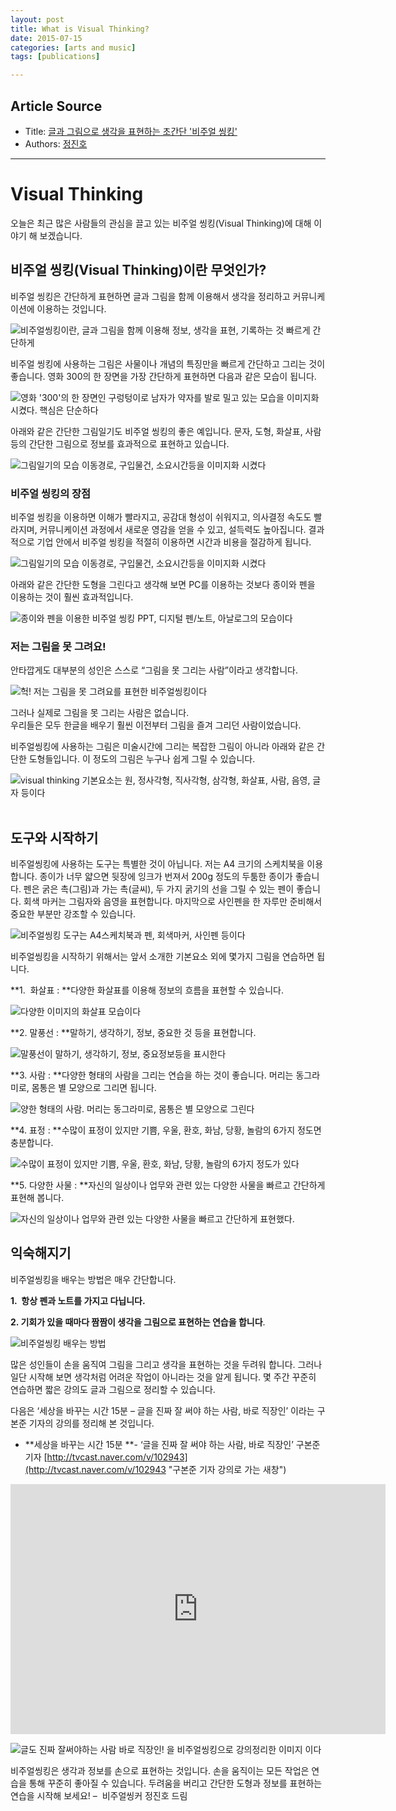 ```yaml
---
layout: post
title: What is Visual Thinking?
date: 2015-07-15
categories: [arts and music]
tags: [publications]

---
```


## Article Source
* Title: [글과 그림으로 생각을 표현하는 초간단 '비주얼 씽킹'](http://social.lge.co.kr/view/opinions/visual_thinking/)
* Authors: [정진호](/metapresso/mypage/21?PHPSESSID=0038ff7a1ceda990413905d985fcacb1 "정진호님의 페이지로 이동합니다")


---

# Visual Thinking

오늘은 최근 많은 사람들의 관심을 끌고 있는 비주얼 씽킹(Visual
Thinking)에 대해 이야기 해 보겠습니다.

## 비주얼 씽킹(Visual Thinking)이란 무엇인가?

비주얼 씽킹은 간단하게 표현하면 글과 그림을 함께 이용해서 생각을
정리하고 커뮤니케이션에 이용하는 것입니다.

![비주얼씽킹이란, 글과 그림을 함께 이용해 정보, 생각을 표현, 기록하는 것
빠르게
간단하게](http://social.lge.co.kr/wp-content/uploads/2013/12/비주얼씽킹-1.jpg "비주얼씽킹이란, 글과 그림을 함께 이용해 정보, 생각을 표현, 기록하는 것 빠르게 간단하게")

비주얼 씽킹에 사용하는 그림은 사물이나 개념의 특징만을 빠르게 간단하고
그리는 것이 좋습니다. 영화 300의 한 장면을 가장 간단하게 표현하면 다음과
같은 모습이 됩니다.

![영화 '300'의 한 장면인 구렁텅이로 남자가 약자를 발로 밀고 있는 모습을
이미지화 시켰다. 핵심은
단순하다](http://social.lge.co.kr/wp-content/uploads/2013/12/31.jpg "영화 '300'의 한 장면인 구렁텅이로 남자가 약자를 발로 밀고 있는 모습을 이미지화 시켰다. 핵심은 단순하다")

아래와 같은 간단한 그림일기도 비주얼 씽킹의 좋은 예입니다. 문자, 도형,
화살표, 사람 등의 간단한 그림으로 정보를 효과적으로 표현하고 있습니다.

![그림일기의 모습 이동경로, 구입물건, 소요시간등을 이미지화
시켰다](http://social.lge.co.kr/wp-content/uploads/2013/12/41.jpg "그림일기의 모습 이동경로, 구입물건, 소요시간등을 이미지화 시켰다")

### 비주얼 씽킹의 장점

비주얼 씽킹을 이용하면 이해가 빨라지고, 공감대 형성이 쉬워지고, 의사결정
속도도 빨라지며, 커뮤니케이션 과정에서 새로운 영감을 얻을 수 있고,
설득력도 높아집니다. 결과적으로 기업 안에서 비주얼 씽킹을 적절히
이용하면 시간과 비용을 절감하게 됩니다.

![그림일기의 모습 이동경로, 구입물건, 소요시간등을 이미지화
시켰다](http://social.lge.co.kr/wp-content/uploads/2013/12/61.jpg "Visual Thinking의 장점 아하! 공감대형성, 의사결정속도 아이디어 등을 손쉽게 이해할 수잇다")

아래와 같은 간단한 도형을 그린다고 생각해 보면 PC를 이용하는 것보다
종이와 펜을 이용하는 것이 훨씬 효과적입니다.

![종이와 펜을 이용한 비주얼 씽킹 PPT, 디지털 펜/노트, 아날로그의
모습이다](http://social.lge.co.kr/wp-content/uploads/2013/12/51.jpg "종이와 펜을 이용한 비주얼 씽킹 PPT, 디지털 펜/노트, 아날로그의 모습이다")

### 저는 그림을 못 그려요!

안타깝게도 대부분의 성인은 스스로 “그림을 못 그리는 사람”이라고
생각합니다.

![헉! 저는 그림을 못 그려요를 표현한
비주얼씽킹이다](http://social.lge.co.kr/wp-content/uploads/2013/12/71.jpg "헉! 저는 그림을 못 그려요를 표현한 비주얼씽킹이다")

그러나 실제로 그림을 못 그리는 사람은 없습니다.\
 우리들은 모두 한글을 배우기 훨씬 이전부터 그림을 즐겨 그리던
사람이었습니다.

비주얼씽킹에 사용하는 그림은 미술시간에 그리는 복잡한 그림이 아니라
아래와 같은 간단한 도형들입니다. 이 정도의 그림은 누구나 쉽게 그릴 수
있습니다.

![visual thinking 기본요소는 원, 정사각형, 직사각형, 삼각형, 화살표,
사람, 음영, 글자
등이다](http://social.lge.co.kr/wp-content/uploads/2013/12/81.jpg "visual thinking 기본요소는 원, 정사각형, 직사각형, 삼각형, 화살표, 사람, 음영, 글자 등이다") 

## 도구와 시작하기

비주얼씽킹에 사용하는 도구는 특별한 것이 아닙니다. 저는 A4 크기의
스케치북을 이용합니다. 종이가 너무 얇으면 뒷장에 잉크가 번져서 200g
정도의 두툼한 종이가 좋습니다. 펜은 굵은 촉(그림)과 가는 촉(글씨), 두
가지 굵기의 선을 그릴 수 있는 펜이 좋습니다. 회색 마커는 그림자와 음영을
표현합니다. 마지막으로 사인펜을 한 자루만 준비해서 중요한 부분만 강조할
수 있습니다.

![비주얼씽킹 도구는 A4스케치북과 펜, 회색마커, 사인펜
등이다](http://social.lge.co.kr/wp-content/uploads/2013/12/91.jpg "비주얼씽킹 도구는 A4스케치북과 펜, 회색마커, 사인펜 등이다")

비주얼씽킹을 시작하기 위해서는 앞서 소개한 기본요소 외에 몇가지 그림을
연습하면 됩니다.

**1.  화살표 : **다양한 화살표를 이용해 정보의 흐름을 표현할 수
있습니다.

![다양한 이미지의 화살표
모습이다](http://social.lge.co.kr/wp-content/uploads/2013/12/101.jpg "다양한 이미지의 화살표 모습이다")

**2. 말풍선 : **말하기, 생각하기, 정보, 중요한 것 등을 표현합니다.

![말풍선이 말하기, 생각하기, 정보, 중요정보등을
표시한다](http://social.lge.co.kr/wp-content/uploads/2013/12/111.jpg "말풍선이 말하기, 생각하기, 정보, 중요정보등을 표시한다")

**3. 사람 : **다양한 형태의 사람을 그리는 연습을 하는 것이
좋습니다. 머리는 동그라미로, 몸통은 별 모양으로 그리면 됩니다.

![양한 형태의 사람. 머리는 동그라미로, 몸통은 별 모양으로
그린다](http://social.lge.co.kr/wp-content/uploads/2013/12/121.jpg "양한 형태의 사람. 머리는 동그라미로, 몸통은 별 모양으로 그린다")

**4. 표정 : **수많이 표정이 있지만 기쁨, 우울, 환호, 화남, 당황,
놀람의 6가지 정도면 충분합니다. 

![수많이 표정이 있지만 기쁨, 우울, 환호, 화남, 당황, 놀람의 6가지 정도가
있다](http://social.lge.co.kr/wp-content/uploads/2013/12/131.jpg "수많이 표정이 있지만 기쁨, 우울, 환호, 화남, 당황, 놀람의 6가지 정도가 있다")

**5. 다양한 사물 : **자신의 일상이나 업무와 관련 있는 다양한 사물을
빠르고 간단하게 표현해 봅니다.

![자신의 일상이나 업무와 관련 있는 다양한 사물을 빠르고 간단하게
표현했다.](http://social.lge.co.kr/wp-content/uploads/2013/12/141.jpg "자신의 일상이나 업무와 관련 있는 다양한 사물을 빠르고 간단하게 표현했다.")

## 익숙해지기

비주얼씽킹을 배우는 방법은 매우 간단합니다.

**1.  항상 펜과 노트를 가지고 다닙니다.**

**2. 기회가 있을 때마다 짬짬이 생각을 그림으로 표현하는 연습을 합니다**.

![비주얼씽킹 배우는
방법](http://social.lge.co.kr/wp-content/uploads/2013/12/15-1.jpg "비주얼씽킹 배우는 방법")

많은 성인들이 손을 움직여 그림을 그리고 생각을 표현하는 것을 두려워
합니다. 그러나 일단 시작해 보면 생각처럼 어려운 작업이 아니라는 것을
알게 됩니다. 몇 주간 꾸준히 연습하면 짧은 강의도 글과 그림으로 정리할 수
있습니다.

다음은 ‘세상을 바꾸는 시간 15분 – 글을 진짜 잘 써야 하는
사람, 바로 직장인’ 이라는 구본준 기자의 강의를 정리해 본
것입니다.

-   **세상을 바꾸는 시간 15분 **- ‘글을 진짜 잘 써야 하는 사람, 바로
    직장인’ 구본준 기자
    [http://tvcast.naver.com/v/102943](http://tvcast.naver.com/v/102943 "구본준 기자 강의로 가는 새창")

<iframe width="600" height="400" src="https://www.youtube.com/embed/TwiafdbBbTU" frameborder="0" allowfullscreen></iframe>

![글도 진짜 잘써야하는 사람 바로 직장인! 을 비주얼씽킹으로 강의정리한
이미지
이다](http://social.lge.co.kr/wp-content/uploads/2013/12/171.jpg "글도 진짜 잘써야하는 사람 바로 직장인! 을 비주얼씽킹으로 강의정리한 이미지 이다")

비주얼씽킹은 생각과 정보를 손으로 표현하는 것입니다. 손을 움직이는 모든
작업은 연습을 통해 꾸준히 좋아질 수 있습니다. 두려움을 버리고 간단한
도형과 정보를 표현하는 연습을 시작해 보세요! –  비주얼씽커 정진호 드림
